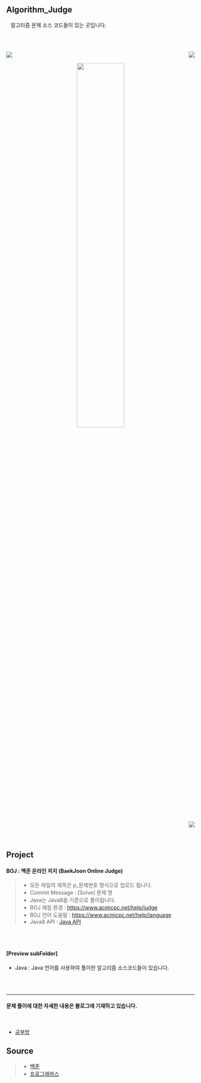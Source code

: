 Algorithm_Judge 
----------------

&nbsp;&nbsp; 알고리즘 문제 소스 코드들이 있는 곳입니다.  

<br/><br/>  

<img src= "https://img.shields.io/badge/Java-v1.8.0-blue&?logo=Java&color=blue"/> <a href="https://hits.seeyoufarm.com"><img src="https://hits.seeyoufarm.com/api/count/incr/badge.svg?url=https%3A%2F%2Fgithub.com%2FCHUNYOUNGSANG%2FAlgorithm_Judge&count_bg=%233DC8C1&title_bg=%23285C8C&icon=&icon_color=%23E7E7E7&title=Visits&edge_flat=false" align="right"></a>

<p align="center">
<img src="https://github.com/rudgns328/Algorithm/assets/128586833/04592bc8-6ac5-4836-95b6-f210409e03a9" width="50%" height=50%>
</p>

<br/><br/>

<br/>
<a href="https://solved.ac/cys07028"><img src="http://mazassumnida.wtf/api/mini/generate_badge?boj=cys07028" align="right"/></a> 

<br/><br/>  


Project
-----------

#### BOJ : 백준 온라인 저지 (BaekJoon Online Judge)  

> - 모든 파일의 제목은 p_문제번호 형식으로 업로드 됩니다.
> - Commit Message : [Solve] 문제 명
> - Java는 Java8을 기준으로 풀이됩니다.
> - BOJ 채점 환경 : https://www.acmicpc.net/help/judge
> - BOJ 언어 도움말 : https://www.acmicpc.net/help/language
> - Java8 API : [Java API](https://docs.oracle.com/javase/8/docs/api/overview-summary.html)

<br/><br/>
#### [Preview subFolder] 
- Java : Java 언어를 사용하여 풀이한 알고리즘 소스코드들이 있습니다. 


<br/><br/>

-----------------

#### 문제 풀이에 대한 자세한 내용은 블로그에 기재하고 있습니다.  
<br/>

- [공부방](http://cys07028.tistory.com)

Source
------
> - [백준](https://www.acmicpc.net/)
> - [프로그래머스](https://programmers.co.kr/)

